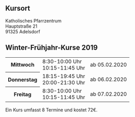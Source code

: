 ## Kursort

Katholisches Pfarrzentrum  
Hauptstraße 21  
91325 Adelsdorf

## Winter-Frühjahr-Kurse 2019

<table>
<tr><th>Mittwoch</th><td>8:30-10:00 Uhr<br />10:15-11:45 Uhr</td><td>ab 05.02.2020</td></tr>
<tr><th>Donnerstag</th><td>18:15-19:45 Uhr<br />20:00-21:30 Uhr</td><td>ab 06.02.2020</td></tr>
<tr><th>Freitag</th><td>8:30-10:00 Uhr<br />10:15-11:45 Uhr</td><td>ab 07.02.2020</td></tr>
</table>

Ein Kurs umfasst 8 Termine und kostet 72€.
